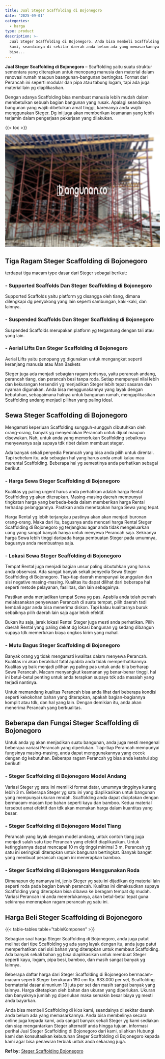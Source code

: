 ```yaml
---
title: Jual Steger Scaffolding di Bojonegoro
date: '2025-09-01'
categories:
  - harga
type: product
description: >-
  Jual Steger Scaffolding di Bojonegoro. Anda bisa membeli Scaffolding di kios
  kami, seandainya di sekitar daerah anda belum ada yang memasarkannya. Anda
  bisa...
---
```


**Jual Steger Scaffolding di Bojonegoro** – Scaffolding yaitu suatu struktur sementara yang diterapkan untuk menopang manusia dan material dalam renovasi rumah maupun baangunan-bangunan bertingkat. Format dari Perancah ini seperti modular dan pipa atau tabung logam, tapi ada juga material lain yg diaplikasikan.

Dengan adanya Scaffolding bisa membuat manusia lebih mudah dalam membetulkan sebuah bagian bangunan yang rusak. Apalagi seandainya bangunan yang wajib dibetulkan amat tinggi, karenanya anda wajib menggunakan Steger. Dg ini juga akan memberikan keamanan yang lebih terjamin dalam pengerjaan pekerjaan yang dilakukan.

{{< toc >}}

![Jual Steger Scaffolding di Bojonegoro](/images/sewa-scaffolding-steger-28.png)

## Tiga Ragam Steger Scaffolding di Bojonegoro

terdapat tiga macam type dasar dari Steger sebagai berikut:

### \- Supported Scaffolds Dan Steger Scaffolding di Bojonegoro

Supported Scaffolds yaitu platform yg disangga oleh tiang, dimana dilengkapi dg penyokong yang lain seperti sambungan, kaki-kaki, dan lainnya.

### \- Suspended Scaffolds Dan Steger Scaffolding di Bojonegoro

Suspended Scaffolds merupakan platform yg tergantung dengan tali atau yang lain.

### \- Aerial Lifts Dan Steger Scaffolding di Bojonegoro

Aerial Lifts yaitu penopang yg digunakan untuk mengangkat seperti keranjang manusia atau Man Baskets

Steger juga ada menjadi sebagian ragam jenisnya, yaitu perancah andang, perancah tiang, dan perancah besi tanpa roda. Setiap mempunyai nilai lebih dan kekurangan tersendiri yg menjadikan Steger lebih tepat sasaran dan nyaman digunakan. Anda bisa menggunakannya yang layak dengan kebutuhan, sebagaimana halnya untuk bangunan rumah, mengaplikasikan Scaffolding andang menjadi pilihan yang paling ideal.

## Sewa Steger Scaffolding di Bojonegoro

Mengamati keperluan Scaffolding sungguh-sungguh dibutuhkan oleh orang-orang, banyak yg menyediakan Perancah untuk dijual maupun disewakan. Nah, untuk anda yang memerlukan Scaffolding sebaiknya menyewanya saja supaya tdk ribet dalam membuat steger.

Ada banyak sekali penyedia Perancah yang bisa anda pilih untuk dirental. Tapi sebelum itu, ada sebagian hal yang harus anda amati kalau mau merental Scaffolding. Beberapa hal yg semestinya anda perhatikan sebagai berikut:

### \- Harga Sewa Steger Scaffolding di Bojonegoro

Kualitas yg paling urgent harus anda perhatikan adalah harga Rental Scaffolding yg akan diterapkan. Masing-masing daerah mempunyai tingkatan harga yang berbeda-beda dalam memberikan harga Rental terhadap pelanggannya. Pastikan anda menetapkan harga Sewa yang tepat.

Harga Rental yg lebih terjangkau pastinya akan akan menjadi buronan orang-orang. Maka dari itu, bagusnya anda mencari harga Rental Steger Scaffolding di Bojonegoro yg terjangkau agar anda tidak mengeluarkan uang yang sangat banyak hanya untuk menyewa Perancah saja. Sekiranya harga Sewa lebih tinggi daripada harga pembuatan Steger pada umumnya, bagusnya anda membuatnya saja.

### \- Lokasi Sewa Steger Scaffolding di Bojonegoro

Tempat Rental juga menjadi bagian unsur paling dibutuhkan yang harus anda observasi. Ada sangat banyak sekali penyedia Sewa Steger Scaffolding di Bojonegoro. Tiap-tiap daerah mempunyai keunggulan dan sisi negative masing-masing. Kualitas itu dapat dilihat dari beberapa hal seperti metode pelayanan, fasilitas, dan lain sebagainya.

Pastikan anda menjadikan tempat Sewa yg pas. Apabila anda telah pernah melaksanakan penyewaan Perancah di suatu tempat, pilih daerah tadi kembali agar anda bisa menerima diskon. Tapi kalau kualitasnya buruk sebaiknya pilih daerah lain saja agar lebih efektif.

Bukan itu saja, jarak lokasi Rental Steger juga mesti anda perhatikan. Pilih daerah Rental yang paling dekat dg lokasi bangunan yg sedang dibangun supaya tdk memerlukan biaya ongkos kirim yang mahal.

### \- Mutu Bagus Steger Scaffolding di Bojonegoro

Banyak orang yg tidak mengamati kwalitas dalam menyewa Perancah. Kualitas ini akan berakibat fatal apabila anda tidak memperhatikannya. Kualitas yg baik menjadi pilihan yg paling pas untuk anda bila berharap Sewa Perancah. Macam menyangkut keamanan yg benar-benar tinggi, hal ini betul-betul penting untuk anda terapkan supaya tdk ada masalah yang terjadi nantinya.

Untuk memandang kualitas Perancah bisa anda lihat dari beberapa kondisi seperti kekokohan bahan yang diterapkan, apakah bagian-bagiannya komplit atau tdk, dan hal yang lain. Dengan demikian itu, anda akan menerima Perancah yang berkualitas.

## Beberapa dan Fungsi Steger Scaffolding di Bojonegoro

Untuk anda yg akan menjadikan suatu bangunan, anda juga mesti mengenal beberapa variasi Perancah yang diperlukan. Tiap-tiap Perancah mempunyai fungsinya masing-masing, anda dapat menggunakannya yang cocok dengan dg kebutuhan. Beberapa ragam Perancah yg bisa anda ketahui sbg berikut!

### \- Steger Scaffolding di Bojonegoro Model Andang

Variasi Steger yg satu ini memiliki format datar, umumnya tingginya kurang lebih 3 m. Beberapa Steger yg satu ini yang diaplikasikan untuk bangunan yang mempunyai ukuran rendah. Scaffolding anda dapat diciptakan dengan bermacam-macam tipe bahan seperti kayu dan bamboo. Kedua material tersebut amat efektif dan tdk akan memakan harga dalam kuantitas yang besar.

### \- Steger Scaffolding di Bojonegoro Model Tiang

Perancah yang layak dengan model andang, untuk contoh tiang juga menjadi salah satu tipe Perancah yang efektif diaplikasikan. Untuk ketinggiannya dapat mencapai 10 m dg tinggi minimal 3 m. Perancah yg satu ini seringkali diterapkan untuk bangunan bertingkat. Banyak banget yang membuat perancah ragam ini menerapkan bamboo.

### \- Steger Scaffolding di Bojonegoro Menggunakan Roda

Dimanapun dg namanya ini, jenis Steger yg satu ini dijadikan dg material lain seperti roda pada bagian bawah perancah. Kualitas ini dimaksudkan supaya Scaffolding yang diterapkan bisa dibawa ke beragam tempat dg mudah. Variasi Perancah ini anda memerlukannya, akan betul-betul tepat guna sekiranya menerapkan ragam perancah yg satu ini.

## Harga Beli Steger Scaffolding di Bojonegoro

{{< table-tables table="tableKomponen" >}}

Sebagian soal harga Steger Scaffolding di Bojonegoro, anda juga patut melihat dari tipe Scaffolding yg ada yang layak dengan itu, anda juga patut memperhatikan dari sisi bahan yang diterapkan untuk membaut Scaffolding. Ada banyak sekali bahan yg bisa diaplikasikan untuk membuat Steger seperti kayu, logam, pipa besi, bamboo, dan masih sangat banyak yg lainnya.

Beberapa daftar harga dari Steger Scaffolding di Bojonegoro bermacam-macam seperti Steger berukuran 190 cm Rp. 633.000 per set, Scaffolding bermaterial dasar almunium 13 juta per set dan masih sangat banyak yang lainnya. Harga ditetapkan oleh bahan dan ukuran yang diperlukan. Ukuran dan banyaknya jumlah yg diperlukan maka semakin besar biaya yg mesti anda bayarkan.

Anda bisa membeli Scaffolding di kios kami, seandainya di sekitar daerah anda belum ada yang memasarkannya. Anda bisa membelinya secara online juga kepada kami, ada sangat banyak sekali Steger yg kami sediakan dan siap mengantarkan Steger alternatif anda hingga tujuan. informasi perihal Jual Steger Scaffolding di Bojonegoro dari kami, silahkan Hubungi kami dan konsultasikan kebutuhan Steger Scaffolding di Bojonegoro kepada kami agar bisa penawran terbiak untuk anda sekarang juga.

**Ref by:** [Steger Scaffolding Bojonegoro](https://id.wikipedia.org/wiki/Steger)
